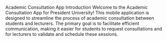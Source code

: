 Academic Consultation App
Introduction
Welcome to the Academic Consultation App for President University! This mobile application is designed to streamline the process of academic consultation between students and lecturers. The primary goal is to facilitate efficient communication, making it easier for students to request consultations and for lecturers to validate and schedule these sessions.
